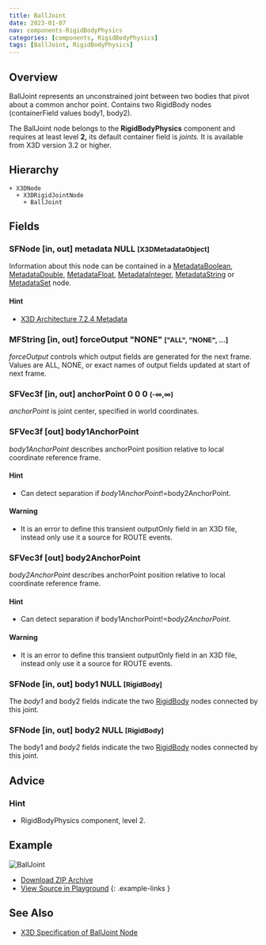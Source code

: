 ```yaml
---
title: BallJoint
date: 2023-01-07
nav: components-RigidBodyPhysics
categories: [components, RigidBodyPhysics]
tags: [BallJoint, RigidBodyPhysics]
---
```

<style>
.post h3 {
  word-spacing: 0.2em;
}
</style>

## Overview

BallJoint represents an unconstrained joint between two bodies that pivot about a common anchor point. Contains two RigidBody nodes (containerField values body1, body2).

The BallJoint node belongs to the **RigidBodyPhysics** component and requires at least level **2,** its default container field is *joints.* It is available from X3D version 3.2 or higher.

## Hierarchy

```
+ X3DNode
  + X3DRigidJointNode
    + BallJoint
```

## Fields

### SFNode [in, out] **metadata** NULL <small>[X3DMetadataObject]</small>

Information about this node can be contained in a [MetadataBoolean](/x_ite/components/core/metadataboolean/), [MetadataDouble](/x_ite/components/core/metadatadouble/), [MetadataFloat](/x_ite/components/core/metadatafloat/), [MetadataInteger](/x_ite/components/core/metadatainteger/), [MetadataString](/x_ite/components/core/metadatastring/) or [MetadataSet](/x_ite/components/core/metadataset/) node.

#### Hint

- [X3D Architecture 7.2.4 Metadata](https://www.web3d.org/specifications/X3Dv4/ISO-IEC19775-1v4-IS/Part01/components/core.html#Metadata)

### MFString [in, out] **forceOutput** "NONE" <small>["ALL", "NONE", ...]</small>

*forceOutput* controls which output fields are generated for the next frame. Values are ALL, NONE, or exact names of output fields updated at start of next frame.

### SFVec3f [in, out] **anchorPoint** 0 0 0 <small>(-∞,∞)</small>

*anchorPoint* is joint center, specified in world coordinates.

### SFVec3f [out] **body1AnchorPoint**

*body1AnchorPoint* describes anchorPoint position relative to local coordinate reference frame.

#### Hint

- Can detect separation if *body1AnchorPoint*!=body2AnchorPoint.

#### Warning

- It is an error to define this transient outputOnly field in an X3D file, instead only use it a source for ROUTE events.

### SFVec3f [out] **body2AnchorPoint**

*body2AnchorPoint* describes anchorPoint position relative to local coordinate reference frame.

#### Hint

- Can detect separation if body1AnchorPoint!=*body2AnchorPoint*.

#### Warning

- It is an error to define this transient outputOnly field in an X3D file, instead only use it a source for ROUTE events.

### SFNode [in, out] **body1** NULL <small>[RigidBody]</small>

The *body1* and body2 fields indicate the two [RigidBody](/x_ite/components/rigidbodyphysics/rigidbody/) nodes connected by this joint.

### SFNode [in, out] **body2** NULL <small>[RigidBody]</small>

The body1 and *body2* fields indicate the two [RigidBody](/x_ite/components/rigidbodyphysics/rigidbody/) nodes connected by this joint.

## Advice

### Hint

- RigidBodyPhysics component, level 2.

## Example

<x3d-canvas class="xr-button-br" src="https://create3000.github.io/media/examples/RigidBodyPhysics/BallJoint/BallJoint.x3d" contentScale="auto" update="auto">
  <img src="https://create3000.github.io/media/examples/RigidBodyPhysics/BallJoint/screenshot.avif" alt="BallJoint"/>
</x3d-canvas>

- [Download ZIP Archive](https://create3000.github.io/media/examples/RigidBodyPhysics/BallJoint/BallJoint.zip)
- [View Source in Playground](/x_ite/playground/?url=https://create3000.github.io/media/examples/RigidBodyPhysics/BallJoint/BallJoint.x3d)
{: .example-links }

## See Also

- [X3D Specification of BallJoint Node](https://www.web3d.org/documents/specifications/19775-1/V4.0/Part01/components/rigidBodyPhysics.html#BallJoint)

